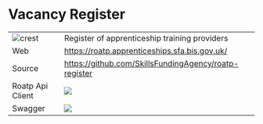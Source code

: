 # Vacancy Register

|               |               |
| ------------- | ------------- |
|![crest](https://assets.publishing.service.gov.uk/static/images/govuk-crest-bb9e22aff7881b895c2ceb41d9340804451c474b883f09fe1b4026e76456f44b.png) |Register of apprenticeship training providers|
| Web  | https://roatp.apprenticeships.sfa.bis.gov.uk/ |
| Source  | https://github.com/SkillsFundingAgency/roatp-register  |
| Roatp Api Client | [![](https://img.shields.io/nuget/v/SFA.Roatp.Api.Client.svg)](https://www.nuget.org/packages/SFA.Roatp.Api.Client//) |
| Swagger | [![](http://online.swagger.io/validator?url=https://roatp.apprenticeships.sfa.bis.gov.uk/swagger/docs/v1)](https://roatp.apprenticeships.sfa.bis.gov.uk/swagger/docs/v1) |
